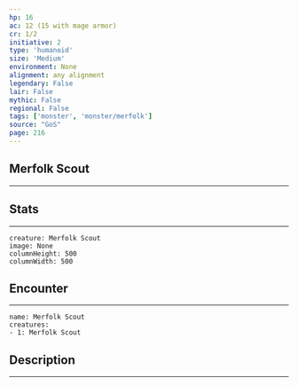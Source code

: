 ```yaml
---
hp: 16
ac: 12 (15 with mage armor)
cr: 1/2
initiative: 2
type: 'humanoid'    
size: 'Medium'
environment: None
alignment: any alignment
legendary: False
lair: False
mythic: False
regional: False
tags: ['monster', 'monster/merfolk']
source: "GoS"
page: 216
---
```


## Merfolk Scout
---



## Stats
---

```statblock
creature: Merfolk Scout
image: None
columnHeight: 500
columnWidth: 500
```

## Encounter
---

```encounter-table
name: Merfolk Scout
creatures:
- 1: Merfolk Scout
```

## Description
---




